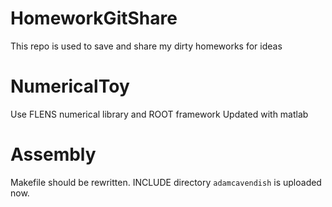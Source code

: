 HomeworkGitShare
============
This repo is used to save and share my dirty homeworks for ideas

NumericalToy
============

Use FLENS numerical library and ROOT framework
Updated with matlab

Assembly
===========

Makefile should be rewritten. INCLUDE directory `adamcavendish` is uploaded now.


